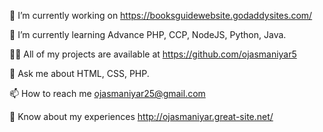 🔭 I’m currently working on https://booksguidewebsite.godaddysites.com/

🌱 I’m currently learning Advance PHP, CCP, NodeJS, Python, Java.

👨‍💻 All of my projects are available at https://github.com/ojasmaniyar5

💬 Ask me about HTML, CSS, PHP.

📫 How to reach me ojasmaniyar25@gmail.com

📄 Know about my experiences http://ojasmaniyar.great-site.net/

<!---
ojasmaniyar5/ojasmaniyar5 is a ✨ special ✨ repository because its `README.md` (this file) appears on your GitHub profile.
You can click the Preview link to take a look at your changes.
--->
